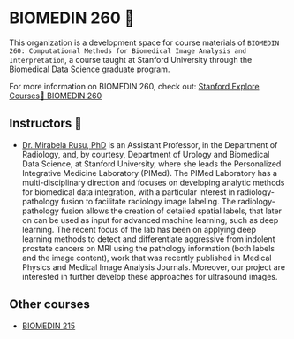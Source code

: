 # BIOMEDIN 260 🩻

This organization is a development space for course materials of `BIOMEDIN 260: Computational Methods for Biomedical Image Analysis and Interpretation`, a course taught at Stanford University through the Biomedical Data Science graduate program.

For more information on BIOMEDIN 260, check out: [Stanford Explore Courses🌲 BIOMEDIN 260](https://explorecourses.stanford.edu/search?view=catalog&filter-coursestatus-Active=on&q=BIOMEDIN%20260:%20Computational%20Methods%20for%20Biomedical%20Image%20Analysis%20and%20Interpretation)

## Instructors 🍎
- [Dr. Mirabela Rusu, PhD](https://profiles.stanford.edu/mirabela-rusu) is an Assistant Professor, in the Department of Radiology, and, by courtesy, Department of Urology and Biomedical Data Science, at Stanford University, where she leads the Personalized Integrative Medicine Laboratory (PIMed). The PIMed Laboratory has a multi-disciplinary direction and focuses on developing analytic methods for biomedical data integration, with a particular interest in radiology-pathology fusion to facilitate radiology image labeling. The radiology-pathology fusion allows the creation of detailed spatial labels, that later on can be used as input for advanced machine learning, such as deep learning. The recent focus of the lab has been on applying deep learning methods to detect and differentiate aggressive from indolent prostate cancers on MRI using the pathology information (both labels and the image content), work that was recently published in Medical Physics and Medical Image Analysis Journals. Moreover, our project are interested in further develop these approaches for ultrasound images.


## Other courses
- [BIOMEDIN 215](https://github.com/biomedin-215)
